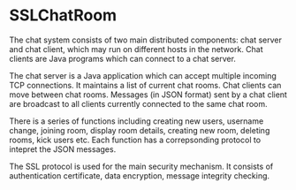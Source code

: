 # SSLChatRoom

The chat system consists of two main distributed components: chat server and chat client, which may run on different hosts in the network.
Chat clients are Java programs which can connect to a chat server.

The chat server is a Java application which can accept multiple incoming TCP connections. It maintains a list of current chat rooms. 
Chat clients can move between chat rooms. Messages (in JSON format) sent by a chat client are broadcast to all clients currently 
connected to the same chat room.

There is a series of functions including creating new users, username change, joining room, display room details, creating new room,
deleting rooms, kick users etc. Each function has a correpsonding protocol to intepret the JSON messages. 

The SSL protocol is used for the main security mechanism. It consists of authentication certificate, data encryption, message integrity checking.
